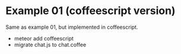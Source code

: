 Example 01 (coffeescript version)
=================================

Same as example 01, but implemented in coffeescript.

* meteor add coffeescript
* migrate chat.js to chat.coffee

